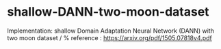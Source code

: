 # shallow-DANN-two-moon-dataset
Implementation: shallow Domain Adaptation Neural Network (DANN) with two moon dataset / % reference : https://arxiv.org/pdf/1505.07818v4.pdf
